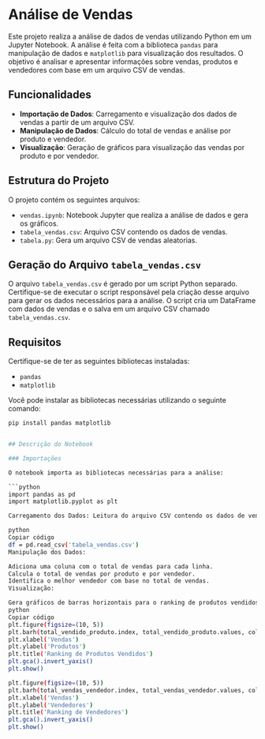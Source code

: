 # Análise de Vendas

Este projeto realiza a análise de dados de vendas utilizando Python em um Jupyter Notebook. A análise é feita com a biblioteca `pandas` para manipulação de dados e `matplotlib` para visualização dos resultados. O objetivo é analisar e apresentar informações sobre vendas, produtos e vendedores com base em um arquivo CSV de vendas.

## Funcionalidades

- **Importação de Dados**: Carregamento e visualização dos dados de vendas a partir de um arquivo CSV.
- **Manipulação de Dados**: Cálculo do total de vendas e análise por produto e vendedor.
- **Visualização**: Geração de gráficos para visualização das vendas por produto e por vendedor.

## Estrutura do Projeto

O projeto contém os seguintes arquivos:

- `vendas.ipynb`: Notebook Jupyter que realiza a análise de dados e gera os gráficos.
- `tabela_vendas.csv`: Arquivo CSV contendo os dados de vendas.
- `tabela.py`: Gera um arquivo CSV  de vendas aleatorias.

## Geração do Arquivo `tabela_vendas.csv`

O arquivo `tabela_vendas.csv` é gerado por um script Python separado. Certifique-se de executar o script responsável pela criação desse arquivo para gerar os dados necessários para a análise. O script cria um DataFrame com dados de vendas e o salva em um arquivo CSV chamado `tabela_vendas.csv`.

## Requisitos

Certifique-se de ter as seguintes bibliotecas instaladas:

- `pandas`
- `matplotlib`

Você pode instalar as bibliotecas necessárias utilizando o seguinte comando:

```bash
pip install pandas matplotlib


## Descrição do Notebook

### Importações

O notebook importa as bibliotecas necessárias para a análise:

```python
import pandas as pd
import matplotlib.pyplot as plt

Carregamento dos Dados: Leitura do arquivo CSV contendo os dados de vendas.

python
Copiar código
df = pd.read_csv('tabela_vendas.csv')
Manipulação dos Dados:

Adiciona uma coluna com o total de vendas para cada linha.
Calcula o total de vendas por produto e por vendedor.
Identifica o melhor vendedor com base no total de vendas.
Visualização:

Gera gráficos de barras horizontais para o ranking de produtos vendidos e o ranking de vendedores.
python
Copiar código
plt.figure(figsize=(10, 5))
plt.barh(total_vendido_produto.index, total_vendido_produto.values, color='skyblue')
plt.xlabel('Vendas')
plt.ylabel('Produtos')
plt.title('Ranking de Produtos Vendidos')
plt.gca().invert_yaxis()
plt.show()

plt.figure(figsize=(10, 5))
plt.barh(total_vendas_vendedor.index, total_vendas_vendedor.values, color='navy')
plt.xlabel('Vendas')
plt.ylabel('Vendedores')
plt.title('Ranking de Vendedores')
plt.gca().invert_yaxis()
plt.show()